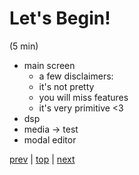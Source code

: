 # Let's Begin!
(5 min)

* main screen
  * a few disclaimers:
  * it's not pretty
  * you will miss features
  * it's very primitive <3
* dsp
* media -> test
* modal editor

[prev](../00_Introduction/) |
[top](https://github.com/breedx2/strangeloop_2019_pd_workshop) |
[next](../02_Hello_World/) 
